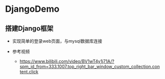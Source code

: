 # DjangoDemo
## 搭建Django框架
- 实现简单的登录web页面，与mysql数据库连接

- 参考视频
  - https://www.bilibili.com/video/BV1wT4y1j71A/?spm_id_from=333.1007.top_right_bar_window_custom_collection.content.click
